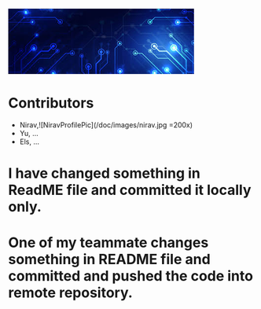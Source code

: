 ![Project Banner](/doc/images/banner.png)

# Contributors

- Nirav,![NiravProfilePic](/doc/images/nirav.jpg =200x)
- Yu, ...
- Els, ...

# I have changed something in ReadME file and committed it locally only.

# One of my teammate changes something in README file and committed and pushed the code into remote repository.
